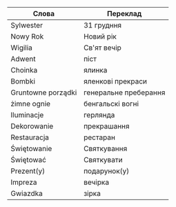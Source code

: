 Слова |Переклад
-|-
Sylwester|31 грудння
Nowy Rok| Новий рік
Wigilia|Св'ят вечір
Adwent| піст
Choinka| ялинка
Bombki|яленкові прекраси
Gruntowne porządki|генеральне преберання
żimne ognie|бенгальскі вогні
Iluminacje|герлянда
Dekorowanie|прекрашання
Restauracja|рестаран
Świętowanie| Святкування
Świętować|Святкувати
Prezent(y)|подарунок(у)
Impreza|вечірка
Gwiazdka|зірка